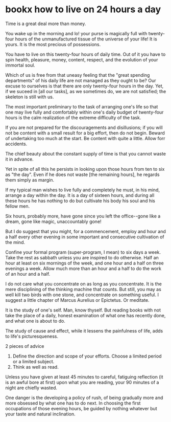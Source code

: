 # bookx how to live on 24 hours a day

Time is a great deal more than money.

You wake up in the morning and lo! your purse is magically full with twenty-four hours of the unmanufactured tissue of the universe of your life!  It is yours.  It is the most precious of possessions.

You have to live on this twenty-four hours of daily time.  Out of it you have to spin health, pleasure, money, content, respect, and the evolution of your immortal soul.

Which of us is free from that uneasy feeling that the "great spending departments" of his daily life are not managed as they ought to be?  Our excuse to ourselves is that there are only twenty-four hours in the day.  Yet, if we suceed in [all our tasks], as we sometimes do, we are not satisfied; the skeleton is still with us.

The most important preliminary to the task of arranging one's life so that one may live fully and comfortably within one's daily budget of twenty-four hours is the calm realization of the extreme difficulty of the task.

If you are not prepared for the discouragements and disillusions; if you will not be content with a small result for a big effort, then do not begin.  Beward of undertaking too much at the start.  Be content with quite a little.  Allow forr accidents.

The chief beauty about the constant supply of time is that you cannot waste it in advance.

Yet in spite of all this he persists in looking upon those hours from ten to six as "the day".  Even if he does not waste [the remaining hours], he regards them simply as margin.

If my typical man wishes to live fully and completely he must, in his mind, arrange a day within the day.  It is a day of sixteen hours, and during all these hours he has nothing to do but cultivate his body his soul and his fellow men.

Six hours, probably more, have gone since you left the office--gone like a dream, gone like magic, unaccountably gone!

But I do suggest that you might, for a commencement, employ and hour and a half every other evening in some important and consecutive cultivation of the mind.

Confine your formal program (super-program, I mean) to six days a week.  Take the rest as sabbath unless you are inspired to do otherwise.  Half an hour at least on six mornings of the week, and one hour and a half on three evenings a week.  Allow much more than an hour and a half to do the work of an hour and a half.

I do not care what you concentrate on as long as you concentrate.  It is the mere disciplining of the thinking machine that counts.  But still, you may as well kill two birds with one stone, and concentrate on something useful.  I suggest a little chapter of Marcus Aurelius or Epictetus.  Or meditate.

It is the study of one's self.  Man, know thyself.  But reading books with not take the place of a daily, honest examination of what one has recently done, and what one is about to do.

The study of cause and effect, while it lessens the painfulness of life, adds to life's picturesqueness.

2 pieces of advice

1. Define the direction and scope of your efforts.  Choose a limited period or a limited subject.
1. Think as well as read.

Unless you have given at least 45 minutes to careful, fatiguing reflection (it is an awful bore at first) upon what you are reading, your 90 minutes of a night are chiefly wasted.

One danger is the developing a policy of rush, of being gradually more and more obsessed by what one has to do next.  In choosing the first occupations of those evening hours, be guided by nothing whatever but your taste and natural inclination.
